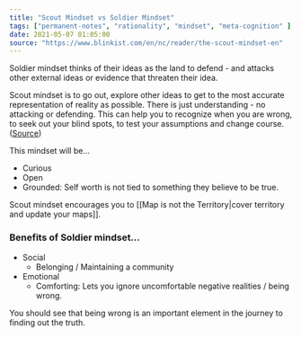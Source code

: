 ```yaml
---
title: "Scout Mindset vs Soldier Mindset"
tags: ["permanent-notes", "rationality", "mindset", "meta-cognition" ]
date: 2021-05-07 01:05:00
source: "https://www.blinkist.com/en/nc/reader/the-scout-mindset-en"
---
```


Soldier mindset thinks of their ideas as the land to defend - and attacks other external ideas or evidence that threaten their idea.

Scout mindset is to go out, explore other ideas to get to the most accurate representation of reality as possible. There is just understanding - no attacking or defending. This can help you to recognize when you are wrong, to seek out your blind spots, to test your assumptions and change course. ([Source](https://www.newyorker.com/magazine/2021/08/23/why-is-it-so-hard-to-be-rational))

This mindset will be...

- Curious
- Open
- Grounded: Self worth is not tied to something they believe to be true.

Scout mindset encourages you to [[Map is not the Territory|cover territory and update your maps]].

### Benefits of Soldier mindset...

- Social
	- Belonging / Maintaining a community
- Emotional
	- Comforting: Lets you ignore uncomfortable negative realities / being wrong.

You should see that being wrong is an important element in the journey to finding out the truth.